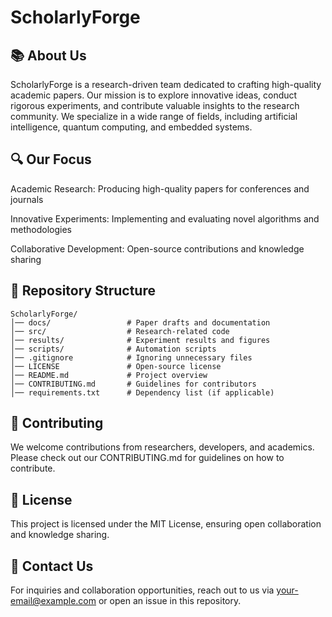 # ScholarlyForge

## 📚 About Us

ScholarlyForge is a research-driven team dedicated to crafting high-quality academic papers. Our mission is to explore innovative ideas, conduct rigorous experiments, and contribute valuable insights to the research community. We specialize in a wide range of fields, including artificial intelligence, quantum computing, and embedded systems.

## 🔍 Our Focus

Academic Research: Producing high-quality papers for conferences and journals

Innovative Experiments: Implementing and evaluating novel algorithms and methodologies

Collaborative Development: Open-source contributions and knowledge sharing

## 📂 Repository Structure

```
ScholarlyForge/
│── docs/                 # Paper drafts and documentation
│── src/                  # Research-related code
│── results/              # Experiment results and figures
│── scripts/              # Automation scripts
│── .gitignore            # Ignoring unnecessary files
│── LICENSE               # Open-source license
│── README.md             # Project overview
│── CONTRIBUTING.md       # Guidelines for contributors
│── requirements.txt      # Dependency list (if applicable)
```

## 🤝 Contributing

We welcome contributions from researchers, developers, and academics. Please check out our CONTRIBUTING.md for guidelines on how to contribute.

## 📜 License

This project is licensed under the MIT License, ensuring open collaboration and knowledge sharing.

## 📧 Contact Us

For inquiries and collaboration opportunities, reach out to us via your-email@example.com or open an issue in this repository.

